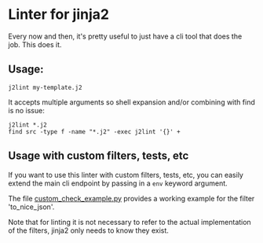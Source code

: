 # Linter for jinja2 #

Every now and then, it's pretty useful to just have a cli tool that does the job. This does it.

## Usage: ##
```
j2lint my-template.j2
```

It accepts multiple arguments so shell expansion and/or combining with find is no issue:

```
j2lint *.j2
find src -type f -name "*.j2" -exec j2lint '{}' +
```

## Usage with custom filters, tests, etc ##

If you want to use this linter with custom filters, tests, etc, you can easily
extend the main cli endpoint by passing in a `env` keyword argument.

The file [custom_check_example.py](custom_check_example.py) provides a working example for the filter
'to_nice_json'.

Note that for linting it is not necessary to refer to the actual implementation
of the filters, jinja2 only needs to know they exist.
